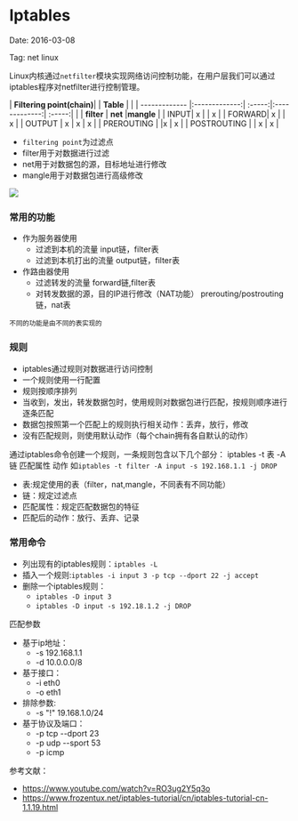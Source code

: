 # Iptables

Date: 2016-03-08

Tag: net linux

Linux内核通过`netfilter`模块实现网络访问控制功能，在用户层我们可以通过iptables程序对netfilter进行控制管理。

| **Filtering point(chain)**| | **Table** |  |
| ------------- |:-------------:| :-----:|:-------------:| :-----:|
| | **filter** |  **net**  |**mangle** |
| INPUT| x |   | x |
| FORWARD| x |   | x |
| OUTPUT | x | x | x |
| PREROUTING |  |x | x |
| POSTROUTING |  | x | x |



* `filtering point`为过滤点
*  filter用于对数据进行过滤
*  net用于对数据包的源，目标地址进行修改
*  mangle用于对数据包进行高级修改


![](http://ww1.sinaimg.cn/mw1024/4a3f01ffjw1f1pehipkqbj20d209jq3g.jpg)

### 常用的功能
* 作为服务器使用
  * 过滤到本机的流量  input链，filter表
  * 过滤到本机打出的流量  output链，filter表
* 作路由器使用
  * 过滤转发的流量  forward链,filter表
  * 对转发数据的源，目的IP进行修改（NAT功能） prerouting/postrouting链，nat表

`不同的功能是由不同的表实现的`

### 规则

* iptables通过规则对数据进行访问控制
* 一个规则使用一行配置
* 规则按顺序排列
* 当收到，发出，转发数据包时，使用规则对数据包进行匹配，按规则顺序进行逐条匹配
* 数据包按照第一个匹配上的规则执行相关动作：丢弃，放行，修改
* 没有匹配规则，则使用默认动作（每个chain拥有各自默认的动作）

通过iptables命令创建一个规则，一条规则包含以下几个部分：
iptables -t 表 -A 链  匹配属性  动作
如`iptables -t filter -A input -s 192.168.1.1 -j DROP`
* 表:规定使用的表（filter，nat,mangle，不同表有不同功能）
* 链：规定过滤点
* 匹配属性：规定匹配数据包的特征
* 匹配后的动作：放行、丢弃、记录

### 常用命令

* 列出现有的iptables规则：`iptables -L`
* 插入一个规则:`iptables -i input 3 -p tcp --dport 22 -j accept`
* 删除一个iptables规则：
  * `iptables -D input 3`
  * `iptables -D input -s 192.18.1.2 -j DROP`

匹配参数
* 基于ip地址：
  * -s 192.168.1.1
  * -d 10.0.0.0/8
* 基于接口：
  * -i eth0
  * -o eth1
* 排除参数:
  * -s "!" 19.168.1.0/24
* 基于协议及端口：
  * -p tcp --dport 23
  * -p udp --sport 53
  * -p icmp
  
参考文献：
* https://www.youtube.com/watch?v=RO3ug2Y5q3o 
* https://www.frozentux.net/iptables-tutorial/cn/iptables-tutorial-cn-1.1.19.html
